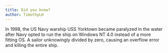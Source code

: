 ```yaml
---
title: Did you know?
author: TimothyLH
---
```


In 1998, the US Navy warship USS Yorktown became paralyzed in the water after Navy opted to run the ship on Windows NT 4.0 instead of a more fitting OS. A sailor unknowingly divided by zero, causing an overflow error and killing the entire ship.

